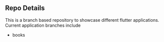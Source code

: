 ## Repo Details
This is a branch based repository to showcase different flutter applications. Current application branches include
  - books